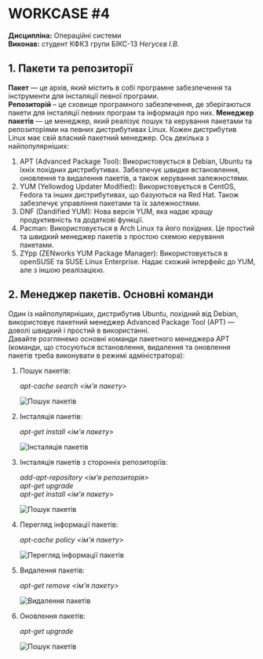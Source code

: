# WORKCASE #4
**Дисципліна:** Операційні системи \
**Виконав:** студент КФКЗ групи БІКС-13 *Негусєв І.В.*

## 1. Пакети та репозиторії
**Пакет** — це архів, який містить в собі програмне забезпечення та інструменти для інсталяції певної програми.\
**Репозиторій** – це сховище програмного забезпечення, де зберігаються пакети для інсталяції певних програм та інформація про них.
**Менеджер пакетів** — це менеджер, який реалізує пошук та керування пакетами та репозиторіями на певних дистрибутивах Linux.
Кожен дистрибутив Linux має свій власний пакетний менеджер. Ось декілька з найпопулярніших:
1) APT (Advanced Package Tool): Використовується в Debian, Ubuntu та їхніх похідних дистрибутивах. Забезпечує швидке встановлення, оновлення та видалення пакетів, а також керування залежностями.
2) YUM (Yellowdog Updater Modified): Використовується в CentOS, Fedora та інших дистрибутивах, що базуються на Red Hat. Також забезпечує управління пакетами та їх залежностями.
3) DNF (Dandified YUM): Нова версія YUM, яка надає кращу продуктивність та додаткові функції.
4) Pacman: Використовується в Arch Linux та його похідних. Це простий та швидкий менеджер пакетів з простою схемою керування пакетами.
5) ZYpp (ZENworks YUM Package Manager): Використовується в openSUSE та SUSE Linux Enterprise. Надає схожий інтерфейс до YUM, але з іншою реалізацією.

## 2. Менеджер пакетів. Основні команди
Один із найпопулярніших, дистрибутив Ubuntu, похідний від Debian, використовує пакетний менеджер Advanced Package Tool (APT) — доволі швидкий і простий в використанні.\
Давайте розглянемо основні команди пакетного менеджера APT (команди, що стосуються встановлення, видалення та оновлення пакетів треба виконувати в режимі адміністратора):

1) Пошук пакетів:
   
   *apt-cache search <ім'я пакету>*
   
   ![Пошук пакетів](https://github.com/ilyanegusev/WORKCASES/blob/main/WORKCASES/workcase4/assets/workcase4_screen3.jpg)

2) Інсталяція пакетів:

   *apt-get install <ім'я пакету>*

   ![Інсталяція пакетів](https://github.com/ilyanegusev/WORKCASES/blob/main/WORKCASES/workcase4/assets/workcase4_screen5.jpg)

3) Інсталяція пакетів з сторонніх репозиторіїв:

   *add-apt-repository <ім'я репозиторія>*\
   *apt-get upgrade*\
   *apt-get install <ім'я пакету>*

   ![Пошук пакетів](https://github.com/ilyanegusev/WORKCASES/blob/main/WORKCASES/workcase4/assets/workcase4_screen6.jpg)

4) Перегляд інформації пакетів:

   *apt-cache policy <ім'я пакету>*

   ![Перегляд інформації пакетів](https://github.com/ilyanegusev/WORKCASES/blob/main/WORKCASES/workcase4/assets/workcase4_screen4.jpg)

5) Видалення пакетів:

   *apt-get remove <ім'я пакету>*

   ![Видалення пакетів](https://github.com/ilyanegusev/WORKCASES/blob/main/WORKCASES/workcase4/assets/workcase4_screen2.jpg)

6) Оновлення пакетів:

   *apt-get upgrade*

   ![Пошук пакетів](https://github.com/ilyanegusev/WORKCASES/blob/main/WORKCASES/workcase4/assets/workcase4_screen1.jpg)
